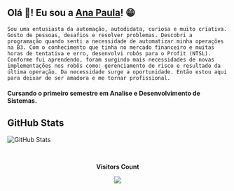 ## Olá 👋! Eu sou a [Ana Paula](https://github.com/anapaulaalcantara/)! 😁


```
Sou uma entusiasta da automação, autodidata, curiosa e muito criativa. Gosto de pessoas, desafios e resolver problemas. Descobri a programação quando senti a necessidade de automatizar minha operações na B3. Com o conhecimento que tinha no mercado financeiro e muitas horas de tentativa e erro, desenvolvi robôs para o Profit (NTSL). Conforme fui aprendendo, foram surgindo mais necessidades de novas implementações nos robôs como: gerenciamento de risco e resultado da última operação. Da necessidade surge a oportunidade. Então estou aqui para deixar de ser amadora e me tornar profissional. 
```


#### Cursando o primeiro semestre em **Analise e Desenvolvimento de Sistemas**. 


## GitHub Stats

![GitHub Stats](https://github-readme-stats.vercel.app/api?username=anapaulaalcantara&theme=transparent&bg_color=000&border_color=30A3DC&show_icons=true&icon_color=30A3DC&title_color=E94D5F&text_color=FFF)



<div align="center">
<br><p align="centre"><b>Visitors Count</b></p>  
<p align="center"><img align="center" src="https://profile-counter.glitch.me/{anapaulaalcantara}/count.svg" /></p> 
<br>
</div>